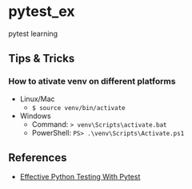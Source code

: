 # pytest_ex

pytest learning

## Tips & Tricks

### How to ativate venv on different platforms

* Linux/Mac
  * `$ source venv/bin/activate`
* Windows
  * Command: `> venv\Scripts\activate.bat`
  * PowerShell: `PS> .\venv\Scripts\Activate.ps1`

## References

* [Effective Python Testing With Pytest](https://realpython.com/pytest-python-testing/)